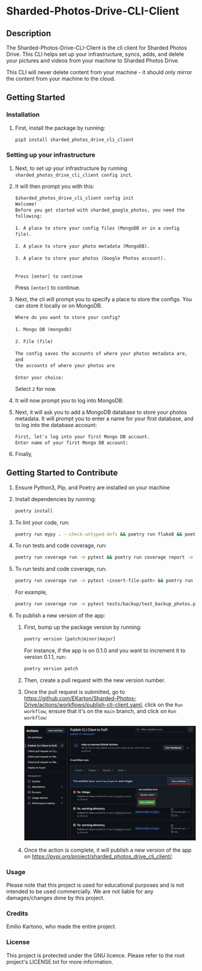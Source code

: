 # Sharded-Photos-Drive-CLI-Client

## Description

The Sharded-Photos-Drive-CLI-Client is the cli client for Sharded Photos Drive. This CLI helps set up your infrastructure, syncs, adds, and delete your pictures and videos from your machine to Sharded Photos Drive.

This CLI will never delete content from your machine - it should only mirror the content from your machine to the cloud.

## Getting Started

### Installation

1. First, install the package by running:

   ```bash
   pip3 install sharded_photos_drive_cli_client
   ```

### Setting up your infrastructure

1. Next, to set up your infrastructure by running `sharded_photos_drive_cli_client config init`.

2. It will then prompt you with this:

   ```terminal
   $sharded_photos_drive_cli_client config init
   Welcome!
   Before you get started with sharded_google_photos, you need the following:

   1. A place to store your config files (MongoDB or in a config file).

   2. A place to store your photo metadata (MongoDB).

   3. A place to store your photos (Google Photos account).


   Press [enter] to continue
   ```

   Press `[enter]` to continue.

3. Next, the cli will prompt you to specify a place to store the configs. You can store it locally or on MongoDB.

   ```terminal
   Where do you want to store your config?

   1. Mongo DB (mongodb)

   2. File (file)

   The config saves the accounts of where your photos metadata are, and
   the accounts of where your photos are

   Enter your choice: 
   ```

   Select `2` for now.

4. It will now prompt you to log into MongoDB.

5. Next, it will ask you to add a MongoDB database to store your photos metadata. It will prompt you to enter a name for your first database, and to log into the database account:

   ```terminal
   First, let's log into your first Mongo DB account.
   Enter name of your first Mongo DB account: 
   ```

6. Finally, 

## Getting Started to Contribute

1. Ensure Python3, Pip, and Poetry are installed on your machine

2. Install dependencies by running:

   ```bash
   poetry install
   ```

3. To lint your code, run:

   ```bash
   poetry run mypy . --check-untyped-defs && poetry run flake8 && poetry run black .
   ```

4. To run tests and code coverage, run:

   ```bash
   poetry run coverage run -m pytest && poetry run coverage report -m
   ```

5. To run tests and code coverage, run:

   ```bash
   poetry run coverage run -m pytest <insert-file-path> && poetry run coverage report -m
   ```

   For example,

   ```bash
   poetry run coverage run -m pytest tests/backup/test_backup_photos.py && poetry run coverage report -m
   ```

6. To publish a new version of the app:

   1. First, bump up the package version by running:

      ```bash
      poetry version [patch|minor|major]
      ```

      For instance, if the app is on 0.1.0 and you want to increment it to version 0.1.1, run:

      ```bash
      poetry version patch
      ```

   2. Then, create a pull request with the new version number.

   3. Once the pull request is submitted, go to <https://github.com/EKarton/Sharded-Photos-Drive/actions/workflows/publish-cli-client.yaml>, click on the `Run workflow`, ensure that it's on the `main` branch, and click on `Run workflow`:

      ![Screenshot of publish workflow](docs/images/publish-cli-client-screenshot.png)

   4. Once the action is complete, it will publish a new version of the app on <https://pypi.org/project/sharded_photos_drive_cli_client/>.

### Usage

Please note that this project is used for educational purposes and is not intended to be used commercially. We are not liable for any damages/changes done by this project.

### Credits

Emilio Kartono, who made the entire project.

### License

This project is protected under the GNU licence. Please refer to the root project's LICENSE.txt for more information.
